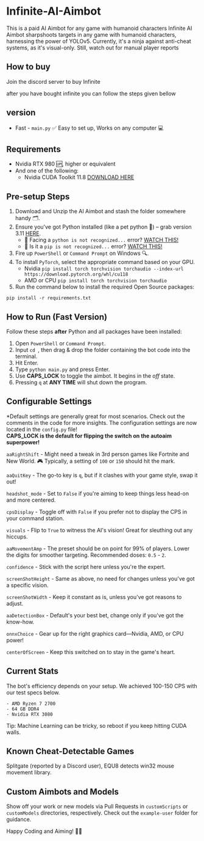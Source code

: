 # Infinite-AI-Aimbot
This is a paid AI Aimbot for any game with humanoid characters
Infinite AI Aimbot sharpshoots targets in any game with humanoid characters, harnessing the power of YOLOv5. Currently, it's a ninja against anti-cheat systems, as it's visual-only. Still, watch out for manual player reports

## How to buy
Join the discord server to buy Infinite

after you have bought infinite you can follow the steps given bellow

## version 
- Fast  - `main.py` ✅ Easy to set up, Works on any computer 💻

##  Requirements
- Nvidia RTX 980 🆙, higher or equivalent
- And one of the following:
  - Nvidia CUDA Toolkit 11.8 [DOWNLOAD HERE](https://developer.nvidia.com/cuda-11-8-0-download-archive)

## Pre-setup Steps
1. Download and Unzip the AI Aimbot and stash the folder somewhere handy 🗂️.
2. Ensure you've got Python installed (like a pet python 🐍) – grab version 3.11 [HERE](https://www.python.org/downloads/release/python-3116/).
   - 🛑 Facing a `python is not recognized...` error? [WATCH THIS!](https://youtu.be/E2HvWhhAW0g)
   - 🛑 Is it a `pip is not recognized...` error? [WATCH THIS!](https://youtu.be/zWYvRS7DtOg)
3. Fire up `PowerShell` or `Command Prompt` on Windows 🔍.
4. To install `PyTorch`, select the appropriate command based on your GPU.
    - Nvidia `pip install torch torchvision torchaudio --index-url https://download.pytorch.org/whl/cu118`
    - AMD or CPU `pip install torch torchvision torchaudio`
5.  Run the command below to install the required Open Source packages:
```
pip install -r requirements.txt
```

##  How to Run (Fast Version)
Follow these steps **after** Python and all packages have been installed:

1. Open `PowerShell` or `Command Prompt`.
2. Input `cd `, then drag & drop the folder containing the bot code into the terminal.
3. Hit Enter.
4. Type `python main.py` and press Enter.
5. Use **CAPS_LOCK** to toggle the aimbot. It begins in the *off* state.
6. Pressing `q` at **ANY TIME** will shut down the program.

## Configurable Settings

*Default settings are generally great for most scenarios. Check out the comments in the code for more insights.  The configuration settings are now located in the `config.py` file!<br>
**CAPS_LOCK is the default for flipping the switch on the autoaim superpower!**

`aaRightShift` - Might need a tweak in 3rd person games like Fortnite and New World. 🎮 Typically, a setting of `100` or `150` should hit the mark.

`aaQuitKey` - The go-to key is `q`, but if it clashes with your game style, swap it out! 

`headshot_mode` - Set to `False` if you're aiming to keep things less head-on and more centered. 

`cpsDisplay` - Toggle off with `False` if you prefer not to display the CPS in your command station. 

`visuals` - Flip to `True` to witness the AI's vision! Great for sleuthing out any hiccups. 

`aaMovementAmp` - The preset should be on point for 99% of players. Lower the digits for smoother targeting. Recommended doses: `0.5` - `2`. 

`confidence` - Stick with the script here unless you're the expert. 

`screenShotHeight` - Same as above, no need for changes unless you've got a specific vision. 

`screenShotWidth` - Keep it constant as is, unless you've got reasons to adjust. 

`aaDetectionBox` - Default's your best bet, change only if you've got the know-how. 

`onnxChoice` - Gear up for the right graphics card—Nvidia, AMD, or CPU power! 

`centerOfScreen` - Keep this switched on to stay in the game's heart. 

## Current Stats

The bot's efficiency depends on your setup. We achieved 100-150 CPS with our test specs below.

    - AMD Ryzen 7 2700
    - 64 GB DDR4
    - Nvidia RTX 3080

 Tip: Machine Learning can be tricky, so reboot if you keep hitting CUDA walls.

##  Known Cheat-Detectable Games

Splitgate (reported by a Discord user), EQU8 detects win32 mouse movement library.

##  Custom Aimbots and Models

Show off your work or new models via Pull Requests in `customScripts` or `customModels` directories, respectively. Check out the `example-user` folder for guidance.


Happy Coding and Aiming! 🎉👾
